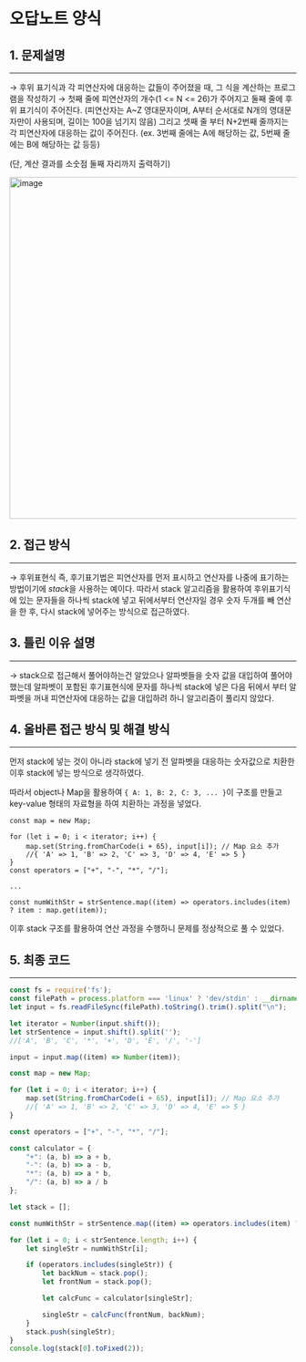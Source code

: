 # 오답노트 양식


## 1. 문제설명

---

→ 후위 표기식과 각 피연산자에 대응하는 값들이 주어졌을 때, 그 식을 계산하는 프로그램을 작성하기
→ 첫째 줄에 피연산자의 개수(1 <= N <= 26)가 주어지고 둘째 줄에 후위 표기식이 주어진다. (피연산자는 A~Z 영대문자이며, A부터 순서대로 N개의 영대문자만이 사용되며, 길이는 100을 넘기지 않음)
그리고 셋째 줄 부터 N+2번째 줄까지는 각 피연산자에 대응하는 값이 주어진다. (ex. 3번째 줄에는 A에 해당하는 값, 5번째 줄에는 B에 해당하는 값 등등)

(단, 계산 결과를 소숫점 둘째 자리까지 출력하기)

<img width="600" alt="image" src="https://github.com/SOOYEONIU/CodingTest/assets/149544640/296eab41-8f2e-460c-896c-7414f6f99819">


## 2. 접근 방식

---

→ 후위표현식 즉, 후기표기법은 피연산자를 먼저 표시하고 연산자를 나중에 표기하는 방법이기에 *stack*을 사용하는 예이다.
따라서 stack 알고리즘을 활용하여 후위표기식에 있는 문자들을 하나씩 stack에 넣고 뒤에서부터 연산자일 경우 숫자 두개를 빼 연산을 한 후, 다시 stack에 넣어주는 방식으로 접근하였다.

## 3. 틀린 이유 설명

---

→ stack으로 접근해서 풀어야하는건 알았으나 알파벳들을 숫자 값을 대입하여 풀어야 했는데 알파벳이 포함된 후기표현식에 문자를 하나씩 stack에 넣은 다음 뒤에서 부터 알파벳을 꺼내 피연산자에 대응하는 값을 대입하려 하니 알고리즘이 풀리지 않았다.

## 4. 올바른 접근 방식 및 해결 방식

---

   먼저 stack에 넣는 것이 아니라 stack에 넣기 전 알파벳을 대응하는 숫자값으로 치환한 이후 stack에 넣는 방식으로 생각하였다.

   따라서 object나 Map을 활용하여 `{ A: 1, B: 2, C: 3, ... }`이 구조를 만들고 key-value 형태의 자료형을 하여 치환하는 과정을 넣었다.
   ```
   const map = new Map;

   for (let i = 0; i < iterator; i++) {
       map.set(String.fromCharCode(i + 65), input[i]); // Map 요소 추가
       //{ 'A' => 1, 'B' => 2, 'C' => 3, 'D' => 4, 'E' => 5 }
   }
   const operators = ["+", "-", "*", "/"];

   ...

   const numWithStr = strSentence.map((item) => operators.includes(item) ? item : map.get(item)); 
   ```

   이후 stack 구조를 활용하여 연산 과정을 수행하니 문제를 정상적으로 풀 수 있었다.

## 5. 최종 코드

---

```javascript
const fs = require('fs');
const filePath = process.platform === 'linux' ? 'dev/stdin' : __dirname + '/input.txt';
let input = fs.readFileSync(filePath).toString().trim().split("\n");

let iterator = Number(input.shift());
let strSentence = input.shift().split('');
//['A', 'B', 'C', '*', '+', 'D', 'E', '/', '-']

input = input.map((item) => Number(item));

const map = new Map;

for (let i = 0; i < iterator; i++) { 
    map.set(String.fromCharCode(i + 65), input[i]); // Map 요소 추가 
    //{ 'A' => 1, 'B' => 2, 'C' => 3, 'D' => 4, 'E' => 5 }
}

const operators = ["+", "-", "*", "/"];

const calculator = {
    "+": (a, b) => a + b,
    "-": (a, b) => a - b,
    "*": (a, b) => a * b,
    "/": (a, b) => a / b
};

let stack = [];

const numWithStr = strSentence.map((item) => operators.includes(item) ? item : map.get(item)); 

for (let i = 0; i < strSentence.length; i++) { 
    let singleStr = numWithStr[i];

    if (operators.includes(singleStr)) { 
        let backNum = stack.pop();
        let frontNum = stack.pop(); 

        let calcFunc = calculator[singleStr];

        singleStr = calcFunc(frontNum, backNum);
    }
    stack.push(singleStr);
}
console.log(stack[0].toFixed(2));
```
